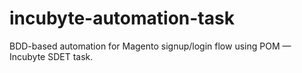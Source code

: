 # incubyte-automation-task
BDD-based automation for Magento signup/login flow using POM — Incubyte SDET task.
